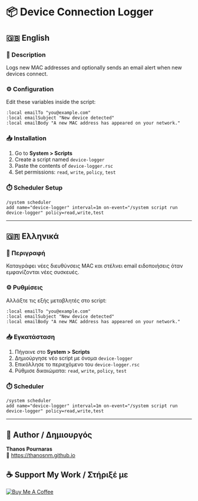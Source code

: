 # 📦 Device Connection Logger

## 🇬🇧 English

### 📝 Description

Logs new MAC addresses and optionally sends an email alert when new devices connect.

### ⚙️ Configuration

Edit these variables inside the script:

```rsc
:local emailTo "you@example.com"
:local emailSubject "New device detected"
:local emailBody "A new MAC address has appeared on your network."
```

### 📥 Installation

1. Go to **System > Scripts**
2. Create a script named `device-logger`
3. Paste the contents of `device-logger.rsc`
4. Set permissions: `read`, `write`, `policy`, `test`

### ⏱️ Scheduler Setup

```rsc
/system scheduler
add name="device-logger" interval=1m on-event="/system script run device-logger" policy=read,write,test
```

---

## 🇬🇷 Ελληνικά

### 📝 Περιγραφή

Καταγράφει νέες διευθύνσεις MAC και στέλνει email ειδοποιήσεις όταν εμφανίζονται νέες συσκευές.

### ⚙️ Ρυθμίσεις

Αλλάξτε τις εξής μεταβλητές στο script:

```rsc
:local emailTo "you@example.com"
:local emailSubject "New device detected"
:local emailBody "A new MAC address has appeared on your network."
```

### 📥 Εγκατάσταση

1. Πήγαινε στο **System > Scripts**
2. Δημιούργησε νέο script με όνομα `device-logger`
3. Επικόλλησε το περιεχόμενο του `device-logger.rsc`
4. Ρύθμισε δικαιώματα: `read`, `write`, `policy`, `test`

### ⏱️ Scheduler

```rsc
/system scheduler
add name="device-logger" interval=1m on-event="/system script run device-logger" policy=read,write,test
```

---

## 👤 Author / Δημιουργός

**Thanos Pournaras**  
🔗 https://thanosnm.github.io

## ☕ Support My Work / Στήριξέ με

[![Buy Me A Coffee](https://img.buymeacoffee.com/button-api/?text=Buy%20me%20a%20coffee&emoji=☕&slug=pournarasaa&button_colour=FFDD00&font_colour=000000&font_family=Arial&outline_colour=000000&coffee_colour=ffffff)](https://buymeacoffee.com/pournarasaa)